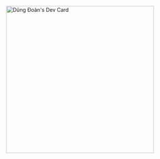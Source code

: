 <a href="https://app.daily.dev/dungsnowaxe"><img src="https://api.daily.dev/devcards/208e710568464e40bb6949585f64140a.png?r=3l5" width="400" alt="Dũng Đoàn's Dev Card"/></a>
